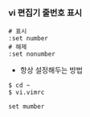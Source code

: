 ### vi 편집기 줄번호 표시

```
# 표시
:set number
# 해제
:set nonumber
```

- 항상 설정해두는 방법

```
$ cd ~ 
$ vi.vimrc

set mumber
```

